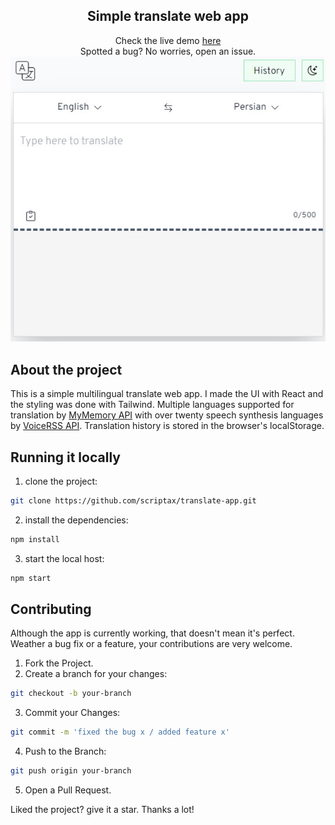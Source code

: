 <div align="center">
  <h2>Simple translate web app</h2>
  Check the live demo <a href="https://translate.stonebob.eu.org/">here</a><br />
  Spotted a bug? No worries, open an issue.
  <img src="./public/preview.jpg">
</div>

## About the project
This is a simple multilingual translate web app. I made the UI with React and the styling was done with Tailwind. Multiple languages supported for translation by [MyMemory API](https://mymemory.translated.net/) with over twenty speech synthesis languages by [VoiceRSS API](https://voicerss.org/). Translation history is stored in the browser's localStorage.

## Running it locally
1. clone the project:

```bash
git clone https://github.com/scriptax/translate-app.git
```

2. install the dependencies:

```bash
npm install
```

3. start the local host:

```bash
npm start
```

## Contributing
Although the app is currently working, that doesn't mean it's perfect. Weather a bug fix or a feature, your contributions are very welcome.

1. Fork the Project.
2. Create a branch for your changes:
```bash
git checkout -b your-branch
```
3. Commit your Changes: 
```bash
git commit -m 'fixed the bug x / added feature x'
```

4. Push to the Branch:
```bash
git push origin your-branch
```
5. Open a Pull Request.

Liked the project? give it a star. Thanks a lot!